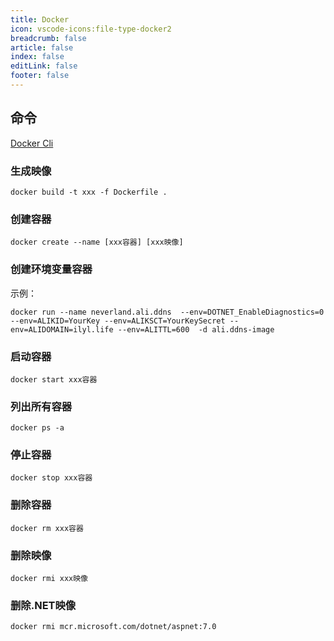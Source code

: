```yaml
---
title: Docker
icon: vscode-icons:file-type-docker2
breadcrumb: false
article: false
index: false
editLink: false
footer: false
---
```


## 命令

[Docker Cli](https://docs.docker.com/engine/reference/commandline/docker/)

### 生成映像

```.NET CLI
docker build -t xxx -f Dockerfile .
```

### 创建容器

```.NET CLI
docker create --name [xxx容器] [xxx映像]
```

### 创建环境变量容器

示例：

```.NET CLI
docker run --name neverland.ali.ddns  --env=DOTNET_EnableDiagnostics=0 --env=ALIKID=YourKey --env=ALIKSCT=YourKeySecret --env=ALIDOMAIN=ilyl.life --env=ALITTL=600  -d ali.ddns-image
```

### 启动容器

```.NET CLI
docker start xxx容器
```

### 列出所有容器

```.NET CLI
docker ps -a
```

### 停止容器

```.NET CLI
docker stop xxx容器
```

### 删除容器

```.NET CLI
docker rm xxx容器
```

### 删除映像

```.NET CLI
docker rmi xxx映像
```

### 删除.NET映像

```.NET CLI
docker rmi mcr.microsoft.com/dotnet/aspnet:7.0
```
